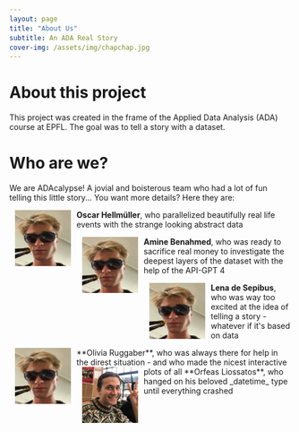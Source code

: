 ```yaml
---
layout: page
title: "About Us"
subtitle: An ADA Real Story
cover-img: /assets/img/chapchap.jpg
---
```


# About this project
This project was created in the frame of the Applied Data Analysis (ADA) course at EPFL. The goal was to tell a story with a dataset. 

# Who are we?
We are ADAcalypse! A jovial and boisterous team who had a lot of fun telling this little story... You want more details? Here they are:

<img src="./assets/img/oscar_ada3.png" align="left" width="100" height="100" hspace="10"/> 

**Oscar Hellmüller**, who parallelized beautifully real life events with the strange looking abstract data

<img src="./assets/img/oscar_ada3.png" align="left" width="100" height="100" hspace="10"/>   

**Amine Benahmed**, who was ready to sacrifice real money to investigate the deepest layers of the dataset with the help of the API-GPT 4

<img src="./assets/img/oscar_ada3.png" align="left" width="100" height="100" hspace="10"/>  

**Lena de Sepibus**, who was way too excited at the idea of telling a story - whatever if it's based on data

<img src="./assets/img/oscar_ada3.png" align="left" width="100" height="100" hspace="10"/>  
**Olivia Ruggaber**, who was always there for help in the direst situation - and who made the nicest interactive plots of all

<img src="./assets/img/orfeas_ada.jpeg" align="left" width="100" height="100" hspace="10"/>   
**Orfeas Liossatos**, who hanged on his beloved _datetime_ type until everything crashed


